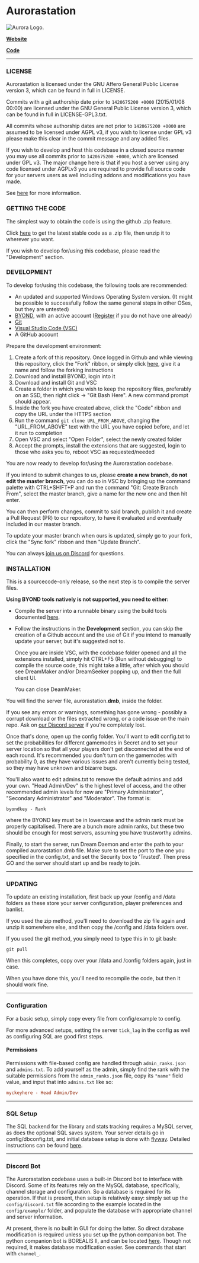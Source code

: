 # Aurorastation
![Aurora Logo.](https://wiki.aurorastation.org/images/6/6b/Main_page_banner1.png)

**[Website](https://aurorastation.org/)**

**[Code](https://github.com/Aurorastation/Aurora.3)**

---

### LICENSE
Aurorastation is licensed under the GNU Affero General Public License version 3, which can be found in full in LICENSE.

Commits with a git authorship date prior to `1420675200 +0000` (2015/01/08 00:00) are licensed under the GNU General Public License version 3, which can be found in full in LICENSE-GPL3.txt.

All commits whose authorship dates are not prior to `1420675200 +0000` are assumed to be licensed under AGPL v3, if you wish to license under GPL v3 please make this clear in the commit message and any added files.

If you wish to develop and host this codebase in a closed source manner you may use all commits prior to `1420675200 +0000`, which are licensed under GPL v3.  The major change here is that if you host a server using any code licensed under AGPLv3 you are required to provide full source code for your servers users as well including addons and modifications you have made.

See [here](https://www.gnu.org/licenses/why-affero-gpl.html) for more information.

### GETTING THE CODE
The simplest way to obtain the code is using the github .zip feature.

Click [here](https://github.com/Aurorastation/Aurora.3/archive/master.zip) to get the latest stable code as a .zip file, then unzip it to wherever you want.

If you wish to develop for/using this codebase, please read the "Development" section.

### DEVELOPMENT
To develop for/using this codebase, the following tools are recommended:

- An updated and supported Windows Operating System version. (It might be possible to successfully follow the same general steps in other OSes, but they are untested)
- [BYOND](https://www.byond.com/download/), with an active account ([Register](https://secure.byond.com/Join) if you do not have one already)
- [Git](https://git-scm.com/downloads)
- [Visual Studio Code (VSC)](https://code.visualstudio.com/download)
- A GitHub account

Prepare the development environment:

1. Create a fork of this repository. Once logged in Github and while viewing this repository, click the "Fork" ribbon, or simply click [here](https://github.com/Aurorastation/Aurora.3/fork), give it a name and follow the forking instructions
1. Download and install BYOND, login into it
1. Download and install Git and VSC
1. Create a folder in which you wish to keep the repository files, preferably on an SSD, then right click → "Git Bash Here". A new command prompt should appear.
1. Inside the fork you have created above, click the "Code" ribbon and copy the URL under the HTTPS section
1. Run the command `git clone URL_FROM_ABOVE`, changing the "URL_FROM_ABOVE" text with the URL you have copied before, and let it run to completion
1. Open VSC and select "Open Folder", select the newly created folder
1. Accept the prompts, install the extensions that are suggested, login to those who asks you to, reboot VSC as requested/needed

You are now ready to develop for/using the Aurorastation codebase.

If you intend to submit changes to us, please **create a new branch, do not edit the master branch**, you can do so in VSC by bringing up the command palette with CTRL+SHIFT+P and run the command "Git: Create Branch From", select the master branch, give a name for the new one and then hit enter.

You can then perform changes, commit to said branch, publish it and create a Pull Request (PR) to our repository, to have it evaluated and eventually included in our master branch.

To update your master branch when ours is updated, simply go to your fork, click the "Sync fork" ribbon and then "Update Branch".

You can always [join us on Discord](https://discord.gg/0sYA49zHYGnKWM9p) for questions.

### INSTALLATION

This is a sourcecode-only release, so the next step is to compile the server files.

**Using BYOND tools natively is not supported, you need to either:**

- Compile the server into a runnable binary using the build tools documented [here](tools/build/README.md).

- Follow the instructions in the **Development** section, you can skip the creation of a Github account and the use of Git if you intend to manually update your server, but it's suggested not to.

  Once you are inside VSC, with the codebase folder opened and all the extensions installed, simply hit CTRL+F5 (Run without debugging) to compile the source code, this might take a little, after which you should see DreamMaker and/or DreamSeeker popping up, and then the full client UI.

  You can close DeamMaker.

You will find the server file, aurorastation.**dmb**, inside the folder.

If you see any errors or warnings, something has gone wrong - possibly a corrupt download or the files extracted wrong, or a code issue on the main repo. Ask on [our Discord server](https://discord.gg/0sYA49zHYGnKWM9p) if you're completely lost.

Once that's done, open up the config folder.  You'll want to edit config.txt to set the probabilities for different gamemodes in Secret and to set your server location so that all your players don't get disconnected at the end of each round.  It's recommended you don't turn on the gamemodes with probability 0, as they have various issues and aren't currently being tested, so they may have unknown and bizarre bugs.

You'll also want to edit admins.txt to remove the default admins and add your own.  "Head Admin/Dev" is the highest level of access, and the other recommended admin levels for now are "Primary Administrator", "Secondary Administrator" and "Moderator".  The format is:

    byondkey - Rank

where the BYOND key must be in lowercase and the admin rank must be properly capitalised.  There are a bunch more admin ranks, but these two should be enough for most servers, assuming you have trustworthy admins.

Finally, to start the server, run Dream Daemon and enter the path to your compiled aurorastation.dmb file.  Make sure to set the port to the one you  specified in the config.txt, and set the Security box to 'Trusted'.  Then press GO and the server should start up and be ready to join.

---

### UPDATING

To update an existing installation, first back up your /config and /data folders
as these store your server configuration, player preferences and banlist.

If you used the zip method, you'll need to download the zip file again and unzip it somewhere else, and then copy the /config and /data folders over.

If you used the git method, you simply need to type this in to git bash:

    git pull

When this completes, copy over your /data and /config folders again, just in case.

When you have done this, you'll need to recompile the code, but then it should work fine.

---

### Configuration

For a basic setup, simply copy every file from config/example to config.

For more advanced setups, setting the server `tick_lag` in the config as well as configuring SQL are good first steps.


#### Permissions

Permissions with file-based config are handled through `admin_ranks.json`
and `admins.txt`. To add yourself as the admin, simply find the rank with
the suitable permissions from the `admin_ranks.json` file, copy its `"name"`
field value, and input that into `admins.txt` like so:

```cfg
myckeyhere - Head Admin/Dev
```

---

### SQL Setup

The SQL backend for the library and stats tracking requires a MySQL server, as does the optional SQL saves system. Your server details go in config/dbconfig.txt, and initial database setup is done with [flyway](https://flywaydb.org/). Detailed instructions can be found [here](https://github.com/Aurorastation/Aurora.3/tree/master/SQL).

---

### Discord Bot

The Aurorastation codebase uses a built-in Discord bot to interface with Discord. Some of its features rely on the MySQL database, specifically, channel storage and configuration. So a database is required for its operation. If that is present, then setup is relatively easy: simply set up the `config/discord.txt` file according to the example located in the `config/example/` folder, and populate the database with appropriate channel and server information.

At present, there is no built in GUI for doing the latter. So direct database modification is required unless you set up the python companion bot. The python companion bot is BOREALIS II, and can be located [here](https://github.com/Aurorastation/BOREALISbot2). Though not required, it makes database modification easier. See commands that start with `channel_`.
